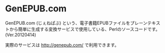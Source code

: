 GenEPUB.com
===========

GenEPUB.com (じぇねぱぶ) という、電子書籍EPUBファイルをプレーンテキストから簡単に生成する変換サービスで使用している、Perlのソースコードです。(Ver.20120414)

実際のサービスは http://genepub.com/ で利用できます。
